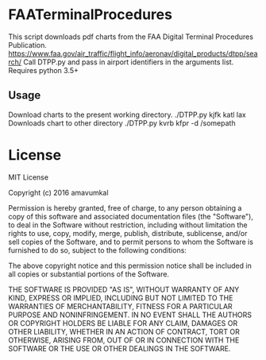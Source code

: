 # FAATerminalProcedures

This script downloads pdf charts from the FAA Digital Terminal Procedures Publication.
https://www.faa.gov/air_traffic/flight_info/aeronav/digital_products/dtpp/search/
Call DTPP.py and pass in airport identifiers in the arguments list.
Requires python 3.5+

## Usage

Download charts to the present working directory. 
./DTPP.py kjfk katl lax
Downloads chart to other directory
./DTPP.py kvrb kfpr -d /somepath

# License

MIT License

Copyright (c) 2016 amavumkal

Permission is hereby granted, free of charge, to any person obtaining a copy
of this software and associated documentation files (the "Software"), to deal
in the Software without restriction, including without limitation the rights
to use, copy, modify, merge, publish, distribute, sublicense, and/or sell
copies of the Software, and to permit persons to whom the Software is
furnished to do so, subject to the following conditions:

The above copyright notice and this permission notice shall be included in all
copies or substantial portions of the Software.

THE SOFTWARE IS PROVIDED "AS IS", WITHOUT WARRANTY OF ANY KIND, EXPRESS OR
IMPLIED, INCLUDING BUT NOT LIMITED TO THE WARRANTIES OF MERCHANTABILITY,
FITNESS FOR A PARTICULAR PURPOSE AND NONINFRINGEMENT. IN NO EVENT SHALL THE
AUTHORS OR COPYRIGHT HOLDERS BE LIABLE FOR ANY CLAIM, DAMAGES OR OTHER
LIABILITY, WHETHER IN AN ACTION OF CONTRACT, TORT OR OTHERWISE, ARISING FROM,
OUT OF OR IN CONNECTION WITH THE SOFTWARE OR THE USE OR OTHER DEALINGS IN THE
SOFTWARE.
